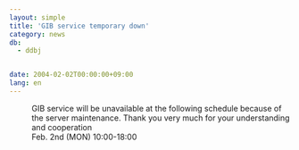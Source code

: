 ```yaml
---
layout: simple
title: 'GIB service temporary down'
category: news
db:
  - ddbj


date: 2004-02-02T00:00:00+09:00
lang: en
---
```


<dd>GIB service will be unavailable at the following schedule because of the server maintenance. Thank you very much for your understanding and cooperation<br>
<dd>Feb. 2nd (MON) 10:00-18:00</dd>
</dd>
